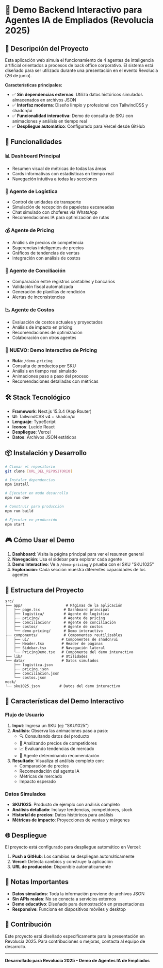 # 🧠 Demo Backend Interactivo para Agentes IA de Empliados (Revolucia 2025)

## 🎯 Descripción del Proyecto

Esta aplicación web simula el funcionamiento de 4 agentes de inteligencia artificial orientados a procesos de back office corporativo. El sistema está diseñado para ser utilizado durante una presentación en el evento Revolucia (26 de junio).

**Características principales:**
- ✅ **Sin dependencias externas**: Utiliza datos históricos simulados almacenados en archivos JSON
- ✅ **Interfaz moderna**: Diseño limpio y profesional con TailwindCSS y shadcn/ui
- ✅ **Funcionalidad interactiva**: Demo de consulta de SKU con animaciones y análisis en tiempo real
- ✅ **Despliegue automático**: Configurado para Vercel desde GitHub

## 🚀 Funcionalidades

### 📊 Dashboard Principal
- Resumen visual de métricas de todas las áreas
- Cards informativas con estadísticas en tiempo real
- Navegación intuitiva a todas las secciones

### 🚛 Agente de Logística
- Control de unidades de transporte
- Simulación de recepción de papeletas escaneadas
- Chat simulado con choferes vía WhatsApp
- Recomendaciones IA para optimización de rutas

### 💰 Agente de Pricing
- Análisis de precios de competencia
- Sugerencias inteligentes de precios
- Gráficos de tendencias de ventas
- Integración con análisis de costos

### 🧾 Agente de Conciliación
- Comparación entre registros contables y bancarios
- Validación fiscal automatizada
- Generación de planillas de rendición
- Alertas de inconsistencias

### 📉 Agente de Costos
- Evaluación de costos actuales y proyectados
- Análisis de impacto en pricing
- Recomendaciones de optimización
- Colaboración con otros agentes

### 🧪 **NUEVO: Demo Interactivo de Pricing**
- **Ruta**: `/demo-pricing`
- Consulta de productos por SKU
- Análisis en tiempo real simulado
- Animaciones paso a paso del proceso
- Recomendaciones detalladas con métricas

## 🛠️ Stack Tecnológico

- **Framework**: Next.js 15.3.4 (App Router)
- **UI**: TailwindCSS v4 + shadcn/ui
- **Lenguaje**: TypeScript
- **Iconos**: Lucide React
- **Despliegue**: Vercel
- **Datos**: Archivos JSON estáticos

## 📦 Instalación y Desarrollo

```bash
# Clonar el repositorio
git clone [URL_DEL_REPOSITORIO]

# Instalar dependencias
npm install

# Ejecutar en modo desarrollo
npm run dev

# Construir para producción
npm run build

# Ejecutar en producción
npm start
```

## 🎮 Cómo Usar el Demo

1. **Dashboard**: Visita la página principal para ver el resumen general
2. **Navegación**: Usa el sidebar para explorar cada agente
3. **Demo Interactivo**: Ve a `/demo-pricing` y prueba con el SKU "SKU1025"
4. **Exploración**: Cada sección muestra diferentes capacidades de los agentes

## 📁 Estructura del Proyecto

```
src/
├── app/                    # Páginas de la aplicación
│   ├── page.tsx           # Dashboard principal
│   ├── logistica/         # Agente de logística
│   ├── pricing/           # Agente de pricing
│   ├── conciliacion/      # Agente de conciliación
│   ├── costos/            # Agente de costos
│   └── demo-pricing/      # Demo interactivo
├── components/            # Componentes reutilizables
│   ├── ui/               # Componentes de shadcn/ui
│   ├── Header.tsx        # Header de páginas
│   ├── Sidebar.tsx       # Navegación lateral
│   └── PricingDemo.tsx   # Componente del demo interactivo
├── lib/                  # Utilidades
└── data/                 # Datos simulados
    ├── logistica.json
    ├── pricing.json
    ├── conciliacion.json
    └── costos.json
mock/
└── sku1025.json         # Datos del demo interactivo
```

## 🎨 Características del Demo Interactivo

### Flujo de Usuario
1. **Input**: Ingresa un SKU (ej: "SKU1025")
2. **Análisis**: Observa las animaciones paso a paso:
   - 🔍 Consultando datos del producto
   - 🧠 Analizando precios de competidores
   - 📈 Evaluando tendencias de mercado
   - 🤖 Agente determinando recomendación
3. **Resultado**: Visualiza el análisis completo con:
   - Comparación de precios
   - Recomendación del agente IA
   - Métricas de mercado
   - Impacto esperado

### Datos Simulados
- **SKU1025**: Producto de ejemplo con análisis completo
- **Análisis detallado**: Incluye tendencias, competidores, stock
- **Historial de precios**: Datos históricos para análisis
- **Métricas de impacto**: Proyecciones de ventas y márgenes

## 🌐 Despliegue

El proyecto está configurado para despliegue automático en Vercel:

1. **Push a GitHub**: Los cambios se despliegan automáticamente
2. **Vercel**: Detecta cambios y construye la aplicación
3. **URL de producción**: Disponible automáticamente

## 📝 Notas Importantes

- **Datos simulados**: Toda la información proviene de archivos JSON
- **Sin APIs reales**: No se conecta a servicios externos
- **Demo educativo**: Diseñado para demostración en presentaciones
- **Responsive**: Funciona en dispositivos móviles y desktop

## 🤝 Contribución

Este proyecto está diseñado específicamente para la presentación en Revolucia 2025. Para contribuciones o mejoras, contacta al equipo de desarrollo.

---

**Desarrollado para Revolucia 2025 - Demo de Agentes IA de Empliados**
